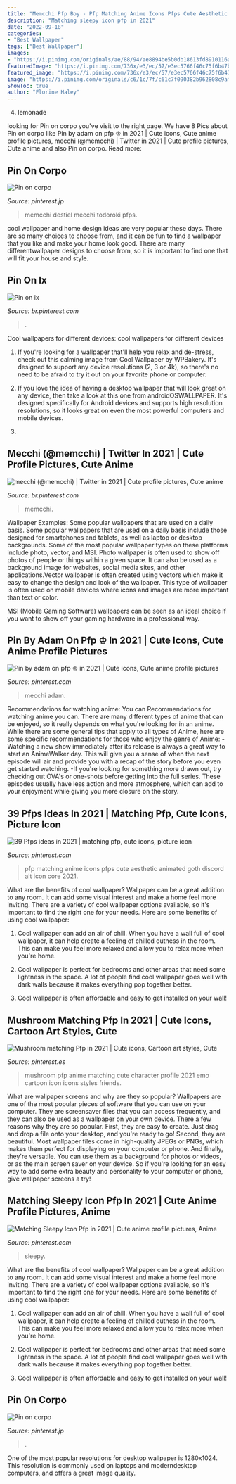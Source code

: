 ```yaml
---
title: "Memcchi Pfp Boy - Pfp Matching Anime Icons Pfps Cute Aesthetic Animated Goth Discord Alt Icon Core 2021"
description: "Matching sleepy icon pfp in 2021"
date: "2022-09-18"
categories:
- "Best Wallpaper"
tags: ["Best Wallpaper"]
images:
- "https://i.pinimg.com/originals/ae/88/94/ae8894be5b0db18613fd8910116a541c.jpg"
featuredImage: "https://i.pinimg.com/736x/e3/ec/57/e3ec5766f46c75f6b47b1f83a92d89ef.jpg"
featured_image: "https://i.pinimg.com/736x/e3/ec/57/e3ec5766f46c75f6b47b1f83a92d89ef.jpg"
image: "https://i.pinimg.com/originals/c6/1c/7f/c61c7f090382b962808c9afd196f9728.jpg"
ShowToc: true
author: "Florine Haley"
---
```



4. lemonade 

	

		
looking for Pin on corpo you've visit to the right page. We have 8 Pics about Pin on corpo like Pin by adam on pfp ♔ in 2021 | Cute icons, Cute anime profile pictures, mecchi (@memcchi) | Twitter in 2021 | Cute profile pictures, Cute anime and also Pin on corpo. Read more:
		
    
## Pin On Corpo

<img loading=lazy src="https://i.pinimg.com/236x/2c/27/1a/2c271a350c195c83b18cb71277da693e.jpg?nii=t" onerror="this.onerror=null;this.src='https://tse2.mm.bing.net/th?id=OIP.CslpwRVfP1Fn6fubg-8ujwAAAA&amp;pid=15.1';" alt="Pin on corpo">

_Source: pinterest.jp_

>memcchi destiel mecchi todoroki pfps. 

	

cool wallpaper and home design ideas are very popular these days. There are so many choices to choose from, and it can be fun to find a wallpaper that you like and make your home look good. There are many differentwallpaper designs to choose from, so it is important to find one that will fit your house and style.

    
## Pin On Ix

<img loading=lazy src="https://i.pinimg.com/736x/2e/44/f3/2e44f3552b32a499b75411bfab6c2d3b.jpg" onerror="this.onerror=null;this.src='https://tse3.mm.bing.net/th?id=OIP.gFqUNMshD7g2WByU_Yyz3AHaHa&amp;pid=15.1';" alt="Pin on ix">

_Source: br.pinterest.com_

>. 

	

Cool wallpapers for different devices:
cool wallpapers for different devices 

1. If you're looking for a wallpaper that'll help you relax and de-stress, check out this calming image from Cool Wallpaper by WPBakery. It's designed to support any device resolutions (2, 3 or 4k), so there's no need to be afraid to try it out on your favorite phone or computer.

2. If you love the idea of having a desktop wallpaper that will look great on any device, then take a look at this one from androidOSWALLPAPER. It's designed specifically for Android devices and supports high resolution resolutions, so it looks great on even the most powerful computers and mobile devices.

3.

    
## Mecchi (@memcchi) | Twitter In 2021 | Cute Profile Pictures, Cute Anime

<img loading=lazy src="https://i.pinimg.com/736x/c3/f6/b1/c3f6b165bc0d8aefdefd54a48496969a.jpg" onerror="this.onerror=null;this.src='https://tse4.mm.bing.net/th?id=OIP.Ll_pLkD5VzAOPe6IFo6wNgHaHa&amp;pid=15.1';" alt="mecchi (@memcchi) | Twitter in 2021 | Cute profile pictures, Cute anime">

_Source: br.pinterest.com_

>memcchi. 

	

Wallpaper Examples: Some popular wallpapers that are used on a daily basis.
Some popular wallpapers that are used on a daily basis include those designed for smartphones and tablets, as well as laptop or desktop backgrounds. Some of the most popular wallpaper types on these platforms include photo, vector, and MSI. 
Photo wallpaper is often used to show off photos of people or things within a given space. It can also be used as a background image for websites, social media sites, and other applications.Vector wallpaper is often created using vectors which make it easy to change the design and look of the wallpaper. This type of wallpaper is often used on mobile devices where icons and images are more important than text or color. 

MSI (Mobile Gaming Software) wallpapers can be seen as an ideal choice if you want to show off your gaming hardware in a professional way.

    
## Pin By Adam On Pfp ♔ In 2021 | Cute Icons, Cute Anime Profile Pictures

<img loading=lazy src="https://i.pinimg.com/originals/ae/88/94/ae8894be5b0db18613fd8910116a541c.jpg" onerror="this.onerror=null;this.src='https://tse3.mm.bing.net/th?id=OIP.J0oiNZdBXYwhDU1_HqlSTwHaHa&amp;pid=15.1';" alt="Pin by adam on pfp ♔ in 2021 | Cute icons, Cute anime profile pictures">

_Source: pinterest.com_

>mecchi adam. 

	

Recommendations for watching anime: You can
Recommendations for watching anime you can. There are many different types of anime that can be enjoyed, so it really depends on what you're looking for in an anime. While there are some general tips that apply to all types of Anime, here are some specific recommendations for those who enjoy the genre of Anime: 
-Watching a new show immediately after its release is always a great way to start an AnimeWalker day. This will give you a sense of when the next episode will air and provide you with a recap of the story before you even get started watching. 
-If you're looking for something more drawn out, try checking out OVA's or one-shots before getting into the full series. These episodes usually have less action and more atmosphere, which can add to your enjoyment while giving you more closure on the story.

    
## 39 Pfps Ideas In 2021 | Matching Pfp, Cute Icons, Picture Icon

<img loading=lazy src="https://i.pinimg.com/236x/b8/1c/9f/b81c9f14e8485767da6ae2984aaf081b.jpg" onerror="this.onerror=null;this.src='https://tse2.mm.bing.net/th?id=OIP.aRNNCxRshtICEdTz2IJ7jgAAAA&amp;pid=15.1';" alt="39 Pfps ideas in 2021 | matching pfp, cute icons, picture icon">

_Source: pinterest.com_

>pfp matching anime icons pfps cute aesthetic animated goth discord alt icon core 2021. 

	

What are the benefits of cool wallpaper?
Wallpaper can be a great addition to any room. It can add some visual interest and make a home feel more inviting. There are a variety of cool wallpaper options available, so it's important to find the right one for your needs. Here are some benefits of using cool wallpaper: 
1. Cool wallpaper can add an air of chill. When you have a wall full of cool wallpaper, it can help create a feeling of chilled outness in the room. This can make you feel more relaxed and allow you to relax more when you're home. 

2. Cool wallpaper is perfect for bedrooms and other areas that need some lightness in the space. A lot of people find cool wallpaper goes well with dark walls because it makes everything pop together better. 

3. Cool wallpaper is often affordable and easy to get installed on your wall!

    
## Mushroom Matching Pfp In 2021 | Cute Icons, Cartoon Art Styles, Cute

<img loading=lazy src="https://i.pinimg.com/736x/4d/c1/25/4dc12536a8940a188b7b6f8ba5ae29c8.jpg" onerror="this.onerror=null;this.src='https://tse1.mm.bing.net/th?id=OIP.kp-hY5YQX1vp1zCBVhlESwAAAA&amp;pid=15.1';" alt="Mushroom matching Pfp in 2021 | Cute icons, Cartoon art styles, Cute">

_Source: pinterest.es_

>mushroom pfp anime matching cute character profile 2021 emo cartoon icon icons styles friends. 

	

What are wallpaper screens and why are they so popular?
Wallpapers are one of the most popular pieces of software that you can use on your computer. They are screensaver files that you can access frequently, and they can also be used as a wallpaper on your own device. There a few reasons why they are so popular. First, they are easy to create. Just drag and drop a file onto your desktop, and you're ready to go! Second, they are beautiful. Most wallpaper files come in high-quality JPEGs or PNGs, which makes them perfect for displaying on your computer or phone. And finally, they're versatile. You can use them as a background for photos or videos, or as the main screen saver on your device. So if you're looking for an easy way to add some extra beauty and personality to your computer or phone, give wallpaper screens a try!

    
## Matching Sleepy Icon Pfp In 2021 | Cute Anime Profile Pictures, Anime

<img loading=lazy src="https://i.pinimg.com/originals/c6/1c/7f/c61c7f090382b962808c9afd196f9728.jpg" onerror="this.onerror=null;this.src='https://tse4.mm.bing.net/th?id=OIP.yh2ozVzeMEdj1-9L37DbxAHaHH&amp;pid=15.1';" alt="Matching Sleepy Icon Pfp in 2021 | Cute anime profile pictures, Anime">

_Source: pinterest.com_

>sleepy. 

	

What are the benefits of cool wallpaper?
Wallpaper can be a great addition to any room. It can add some visual interest and make a home feel more inviting. There are a variety of cool wallpaper options available, so it's important to find the right one for your needs. Here are some benefits of using cool wallpaper: 
1. Cool wallpaper can add an air of chill. When you have a wall full of cool wallpaper, it can help create a feeling of chilled outness in the room. This can make you feel more relaxed and allow you to relax more when you're home. 

2. Cool wallpaper is perfect for bedrooms and other areas that need some lightness in the space. A lot of people find cool wallpaper goes well with dark walls because it makes everything pop together better. 

3. Cool wallpaper is often affordable and easy to get installed on your wall!

    
## Pin On Corpo

<img loading=lazy src="https://i.pinimg.com/736x/e3/ec/57/e3ec5766f46c75f6b47b1f83a92d89ef.jpg" onerror="this.onerror=null;this.src='https://tse2.mm.bing.net/th?id=OIP.4-xXZvRsdfa0ex-DqS2J7wHaHa&amp;pid=15.1';" alt="Pin on corpo">

_Source: pinterest.jp_

>. 

	

One of the most popular resolutions for desktop wallpaper is 1280x1024. This resolution is commonly used on laptops and moderndesktop computers, and offers a great image quality.

